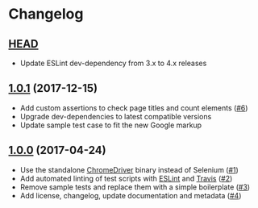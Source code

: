 # Changelog

## [HEAD](https://github.com/TobiasKjrsgaard/nightwatch-demo/compare/1.0.1...develop)
* Update ESLint dev-dependency from 3.x to 4.x releases

## [1.0.1](https://github.com/TobiasKjrsgaard/nightwatch-demo/compare/1.0.0...1.0.1) (2017-12-15)
* Add custom assertions to check page titles and count elements ([#6](https://github.com/TobiasKjrsgaard/nightwatch-demo/pull/6))
* Upgrade dev-dependencies to latest compatible versions
* Update sample test case to fit the new Google markup

## [1.0.0](https://github.com/TobiasKjrsgaard/nightwatch-demo/compare/23ed6a3c2cdd9754609225e14bcdc42ea970e14e...develop) (2017-04-24)
* Use the standalone [ChromeDriver](https://www.npmjs.com/package/chromedriver) binary instead of Selenium ([#1](https://github.com/TobiasKjrsgaard/nightwatch-demo/pull/1))
* Add automated linting of test scripts with [ESLint](https://www.npmjs.com/package/eslint) and [Travis](https://travis-ci.org) ([#2](https://github.com/TobiasKjrsgaard/nightwatch-demo/pull/2))
* Remove sample tests and replace them with a simple boilerplate ([#3](https://github.com/TobiasKjrsgaard/nightwatch-demo/pull/3))
* Add license, changelog, update documentation and metadata ([#4](https://github.com/TobiasKjrsgaard/nightwatch-demo/pull/4))
